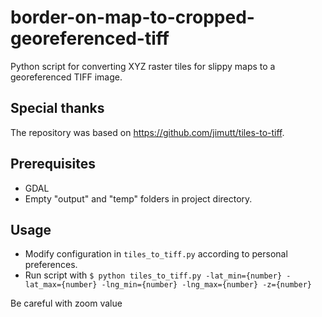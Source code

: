 # border-on-map-to-cropped-georeferenced-tiff

Python script for converting XYZ raster tiles for slippy maps to a georeferenced TIFF image.

## Special thanks

The repository was based on <https://github.com/jimutt/tiles-to-tiff>.

## Prerequisites

- GDAL
- Empty "output" and "temp" folders in project directory.

## Usage

- Modify configuration in `tiles_to_tiff.py` according to personal preferences.
- Run script with `$ python tiles_to_tiff.py -lat_min={number} -lat_max={number} -lng_min={number} -lng_max={number} -z={number}`

Be careful with zoom value
